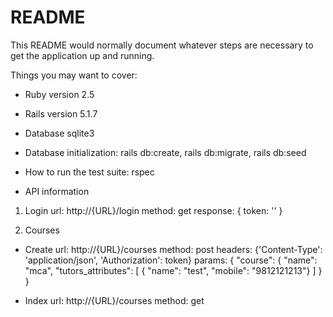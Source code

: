 # README

This README would normally document whatever steps are necessary to get the
application up and running.

Things you may want to cover:

* Ruby version
  2.5

* Rails version
  5.1.7

* Database
  sqlite3

* Database initialization: rails db:create, rails db:migrate, rails db:seed

* How to run the test suite: rspec

* API information

1. Login
  url: http://{URL}/login
  method: get
  response: { token: '' }

2. Courses
  - Create
    url: http://{URL}/courses
    method: post
    headers: {'Content-Type': 'application/json', 'Authorization': token}
    params:
      { "course":
        { "name": "mca",
          "tutors_attributes":
            [
              { "name": "test", "mobile": "9812121213"}
            ]
        }
      }

  - Index
    url: http://{URL}/courses
    method: get

